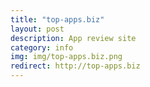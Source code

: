 ```yaml
---
title: "top-apps.biz"
layout: post
description: App review site
category: info
img: img/top-apps.biz.png
redirect: http://top-apps.biz
---
```


